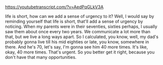 https://youtubetranscript.com/?v=AedPqGLkV3A

 life is short, how can we add a sense of urgency to it? Well, I would say by reminding yourself that life is short, that'll add a sense of urgency by noticing. When my parents were in their seventies, sixties perhaps, I usually saw them about once every two years. We communicate a lot more than that, but we live a long ways apart. So I calculated, you know, well, my dad's probably gonna live till his mid eighties or late, you know, somewhere in there. And he's 70, let's say, I'm gonna see him 40 more times. It's like, okay, 40 more times. That's urgent. So you better get it right, because you don't have that many opportunities.